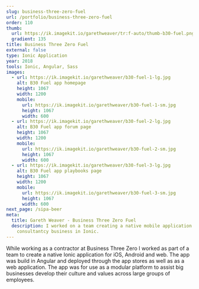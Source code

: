 ```yaml
---
slug: business-three-zero-fuel
url: /portfolio/business-three-zero-fuel
order: 110
thumb:
  url: https://ik.imagekit.io/garethweaver/tr:f-auto/thumb-b30-fuel.png
  gradient: 135
title: Business Three Zero Fuel
external: false
type: Ionic Application
year: 2018
tools: Ionic, Angular, Sass
images:
  - url: https://ik.imagekit.io/garethweaver/b30-fuel-1-lg.jpg
    alt: B30 Fuel app homepage
    height: 1067
    width: 1200
    mobile:
      url: https://ik.imagekit.io/garethweaver/b30-fuel-1-sm.jpg
      height: 1067
      width: 600
  - url: https://ik.imagekit.io/garethweaver/b30-fuel-2-lg.jpg
    alt: B30 Fuel app forum page
    height: 1067
    width: 1200
    mobile:
      url: https://ik.imagekit.io/garethweaver/b30-fuel-2-sm.jpg
      height: 1067
      width: 600
  - url: https://ik.imagekit.io/garethweaver/b30-fuel-3-lg.jpg
    alt: B30 Fuel app playbooks page
    height: 1067
    width: 1200
    mobile:
      url: https://ik.imagekit.io/garethweaver/b30-fuel-3-sm.jpg
      height: 1067
      width: 600
next_page: /sipa-beer
meta:
  title: Gareth Weaver - Business Three Zero Fuel
  description: I worked on a team creating a native mobile application for a
    consultantcy business in Ionic.
---
```

While working as a contractor at Business Three Zero I worked as part of a team
to create a native Ionic application for iOS, Android and web. The app was build
in Angular and deployed through the app stores as well as as a web application.
The app was for use as a modular platform to assist big businesses develop
their culture and values across large groups of employees.
